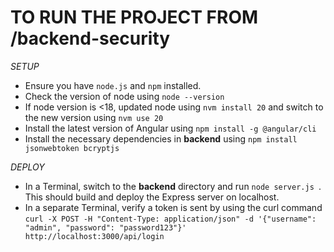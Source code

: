 # TO RUN THE PROJECT FROM /backend-security

*SETUP*
- Ensure you have `node.js` and `npm` installed.
- Check the version of node using `node --version`
- If node version is <18, updated node using `nvm install 20` and switch to the new version using `nvm use 20`
- Install the latest version of Angular using `npm install -g @angular/cli`
- Install the necessary dependencies in **backend** using `npm install jsonwebtoken bcryptjs`

*DEPLOY*
- In a Terminal, switch to the **backend** directory and run `node server.js `. This should build and deploy the Express server on localhost.
- In a separate Terminal, verify a token is sent by using the curl command `curl -X POST -H "Content-Type: application/json" -d '{"username": "admin", "password": "password123"}' http://localhost:3000/api/login`

